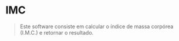 # IMC
> Este software consiste em calcular o índice de massa corpórea (I.M.C.) e retornar o resultado.  
